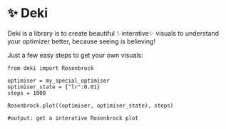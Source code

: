# :sparkles: Deki

Deki is a library is to create beautiful ✨interative✨ visuals to understand your optimizer better, because seeing is believing!

Just a few easy steps to get your own visuals:

```
from deki import Rosenbrock

optimiser = my_special_optimiser
optimiser_state = {"lr":0.01}
steps = 1000

Rosenbrock.plot((optimiser, optimiser_state), steps)

#output: get a interative Rosenbrock plot
```